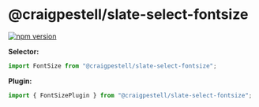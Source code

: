 # @craigpestell/slate-select-fontsize

[![npm version](https://badge.fury.io/js/%40canner%2Fslate-select-fontsize.svg)](https://badge.fury.io/js/%40canner%2Fslate-select-fontsize)

**Selector:**

```js
import FontSize from "@craigpestell/slate-select-fontsize";
```

**Plugin:**

```js
import { FontSizePlugin } from "@craigpestell/slate-select-fontsize";
```
